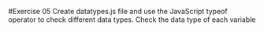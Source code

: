 #Exercise 05
Create datatypes.js file and use the JavaScript typeof operator to check different data types. Check the data type of each variable